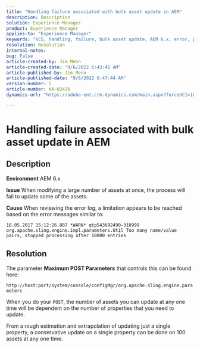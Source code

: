 ```yaml
---
title: "Handling failure associated with bulk asset update in AEM"
description: Description
solution: Experience Manager
product: Experience Manager
applies-to: "Experience Manager"
keywords: "KCS, handling, failure, bulk asset update, AEM 6.x, error, parameter, Maximum POST Parameters, 100"
resolution: Resolution
internal-notes: 
bug: False
article-created-by: Jim Menn
article-created-date: "9/6/2022 6:43:41 AM"
article-published-by: Jim Menn
article-published-date: "9/6/2022 6:47:44 AM"
version-number: 5
article-number: KA-02426
dynamics-url: "https://adobe-ent.crm.dynamics.com/main.aspx?forceUCI=1&pagetype=entityrecord&etn=knowledgearticle&id=2a24b83c-af2d-ed11-9db1-0022480866ad"

---
```

# Handling failure associated with bulk asset update in AEM

## Description


<b>Environment</b>
AEM 6.x

<b>Issue</b>
When modifying a large number of assets at once, the process will fail to update some of the assets.

<b>Cause</b>
When reviewing the error log, a limitation appears to be reached based on the error messages similar to:

`18.05.2017 15:12:26.887 *WARN* qtp543692490-318999 org.apache.sling.engine.impl.parameters.Util Too many name/value pairs, stopped processing after 10000 entries`


## Resolution


The parameter <b>Maximum POST Parameters</b> that controls this can be found here:

`http://host:port/system/console/configMgr/org.apache.sling.engine.parameters`

When you do your `POST`, the number of assets you can update at any one time will be dependent on the number of properties that you need to update.

From a rough estimation and extrapolation of updating just a single property, a conservative update on a single property can be done on 100 assets at any one time.
